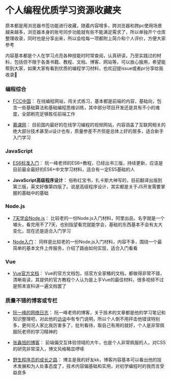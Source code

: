 # 个人编程优质学习资源收藏夹

原本都是用浏览器书签功能进行收藏，随着内容增多，跨浏览器和跨pc使用场景越来越多，浏览器本身的账号同步功能就有些不能满足需求了，所以单独开个仓库整理收录，同时也是分享出来，所以会给每一项都附上简介和个人评价，方便大家参考

内容基本都是个人在学习点亮各种技能时时常查阅，认真研读，乃至实践过的材料，包括但不限于各类书籍、教程、文档、博客、网站等，可以放心服用，希望能帮到大家，如果大家有看到优质的编程学习材料，也欢迎提issue或者pr分享给我收录🙏

### 编程综合
- [FCC中国](https://freecodecamp.cn/)：
在线编程网站，闯关式练习，基本都是前端的内容，基础向，包含一些基础算法和基础编程思维训练，其中部分项目开发还是具有不小的难度，全部刷完足够胜任前端工作

- [慕课网](https://www.imooc.com/)：
目前国内最好的在线学习编程的视频网站，内容涵盖了互联网相关的绝大部分技术甚至ui设计也有，质量参差不齐但是总体上好的居多，适合新手入门学习

### JavaScript
- [ES6标准入门](http://es6.ruanyifeng.com/)：
阮一峰老师的ES6+教程，已经出书三版，持续更新，应该是目前最全最好的ES6+中文学习材料，适合有一定ES5基础的人

- **JavaScript高级程序设计**：
俗称红宝书，扎卡斯大神写的，目前翻译出版到第三版，英文好像第四版了。说是高级程序设计，其实都是关于JS开发需要掌握的基础中的基础

### Node.js

- [7天学会Node.js](https://www.lvtao.net/content/book/node.js.htm#1)：
比较老的一份Node.js入门材料，阿里出品，名字就是一个噱头，看完用不了7天，也别指望看完就能学会，基础的东西基本不会有太大变化，现在还是适合入门学习

- [Node入门](https://www.nodebeginner.org/index-zh-cn.html)：
同样是比较老的一份Node.js入门材料，内容不多，围绕一个最简单的基本文件上传服务，介绍了路由如何实现，适合入门看看

### Vue
- [Vue官方文档](https://cn.vuejs.org/)：
Vue的官方文档包，括官方全家桶的文档，都做得非常不错，清晰易读，其提供的官方教程个人认为是上手Vue的最佳材料，很多视频不过是照本宣科讲一遍文档罢了

### 质量不错的博客或专栏
- [阮一峰的网络日志](http://www.ruanyifeng.com/blog/)：
阮一峰老师的博客，关于技术的文章都是他的学习笔记和知识整理吧，对此他的[访谈](http://www.ruanyifeng.com/blog/2015/02/turing-interview.html)中有专门说明，所以个人倒不用抨击他错误特别多，更何况人家比我厉害多了，批判看待，取自己有用的就好，个人是非常佩服阮老师的学习精神的

- [张鑫旭的博客](http://www.zhangxinxu.com/)：
前端偏交互体验领域的大牛，也是个人非常佩服的人，对CSS的研究非常深入，博文风格略显啰嗦

- [野生程序员的成长之路](http://www.kkh86.com/it/index.html)：
博主是我的好友kk，博客内容基本可以看出他的技术发展和为人处事态度了，技术内容偏基础和实用，对初学编程时的我而言受益良多

